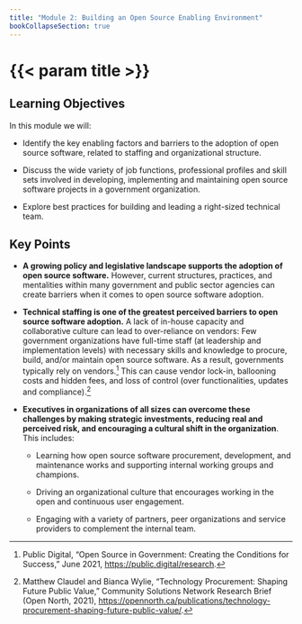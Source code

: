 ```yaml
---
title: "Module 2: Building an Open Source Enabling Environment"
bookCollapseSection: true
---
```


# {{< param title >}}

## Learning Objectives

In this module we will:

- Identify the key enabling factors and barriers to the adoption of open source software, related to staffing and organizational structure.

- Discuss the wide variety of job functions, professional profiles and skill sets involved in developing, implementing and maintaining open source software projects in a government organization.

- Explore best practices for building and leading a right-sized technical team.

## Key Points

- **A growing policy and legislative landscape supports the adoption of open source software.** However, current structures, practices, and mentalities within many government and public sector agencies can create barriers when it comes to open source software adoption.

- **Technical staffing is one of the greatest perceived barriers to open source software adoption.** A lack of in-house capacity and collaborative culture can lead to over-reliance on vendors: Few government organizations have full-time staff (at leadership and implementation levels) with necessary skills and knowledge to procure, build, and/or maintain open source software. As a result, governments typically rely on vendors.[^1] This can cause vendor lock-in, ballooning costs and hidden fees, and loss of control (over functionalities, updates and compliance).[^2]

- **Executives in organizations of all sizes can overcome these challenges by making strategic investments, reducing real and perceived risk, and encouraging a cultural shift in the organization**. This includes:

  - Learning how open source software procurement, development, and maintenance works and supporting internal working groups and champions.

  - Driving an organizational culture that encourages working in the open and continuous user engagement.

  - Engaging with a variety of partners, peer organizations and service providers to complement the internal team.

[^1]: Public Digital, “Open Source in Government: Creating the Conditions for Success,” June 2021, https://public.digital/research.

[^2]: Matthew Claudel and Bianca Wylie, “Technology Procurement: Shaping Future Public Value,” Community Solutions Network Research Brief (Open North, 2021), https://opennorth.ca/publications/technology-procurement-shaping-future-public-value/.

